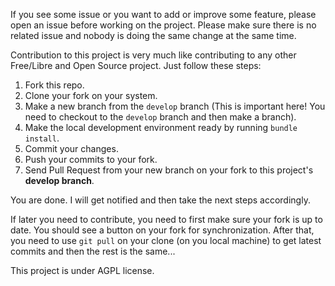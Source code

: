 If you see some issue or you want to add or improve some feature, please open an issue before working on the project. Please make sure there is no related issue and nobody is doing the same change at the same time.

Contribution to this project is very much like contributing to any other Free/Libre and Open Source project. Just follow these steps:

1. Fork this repo.
2. Clone your fork on your system.
3. Make a new branch from the `develop` branch (This is important here! You need to checkout to the `develop` branch and then make a branch).
4. Make the local development environment ready by running `bundle install`.
5. Commit your changes.
6. Push your commits to your fork.
7. Send Pull Request from your new branch on your fork to this project's **develop branch**.

You are done. I will get notified and then take the next steps accordingly.

If later you need to contribute, you need to first make sure your fork is up to date. You should see a button on your fork for synchronization. After that, you need to use `git pull` on your clone (on you local machine) to get latest commits and then the rest is the same...

This project is under AGPL license.